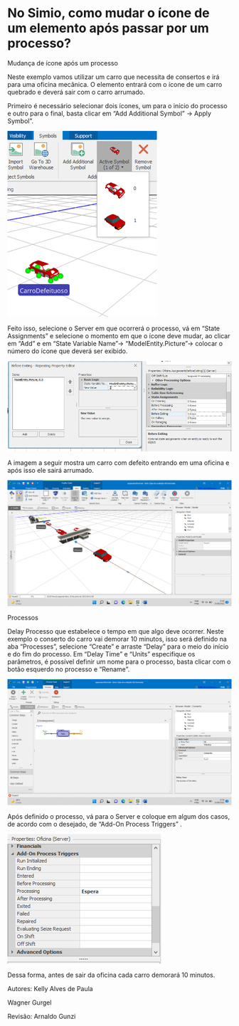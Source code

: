 # No Simio, como mudar o ícone de um elemento após passar por um processo?

Mudança de ícone após um processo

Neste exemplo vamos utilizar um carro que necessita de consertos e irá para uma oficina mecânica. O elemento entrará com o ícone de um carro quebrado e deverá sair com o carro arrumado.


Primeiro é necessário selecionar dois ícones, um para o início do processo e outro para o final, basta clicar em “Add Additional Symbol” -> Apply Symbol”.

![](carro01.png)


Feito isso, selecione o Server em que ocorrerá o processo, vá em “State Assignments” e selecione o momento em que o ícone deve mudar, ao clicar em “Add” e em “State Variable Name”-> “ModelEntity.Picture”-> colocar o número do ícone que deverá ser exibido.
 
 
![](carro02.png)


A imagem a seguir mostra um carro com defeito entrando em uma oficina e após isso ele sairá arrumado.
 
 
![](carro03.png)


Processos

Delay
Processo que estabelece o tempo em que algo deve ocorrer. Neste exemplo o conserto do carro vai demorar 10 minutos, isso será definido na aba “Processes”, selecione “Create”  e arraste “Delay” para o meio do início e do fim do processo. 
Em “Delay Time” e “Units” especifique os parâmetros, é possível definir um nome para o processo, basta clicar com o botão esquerdo no processo e “Rename”.
 
 
![](carro04.png)

Após definido o processo, vá para o Server e coloque em algum dos casos, de acordo com o desejado, de “Add-On Process Triggers” . 


 
![](carro05.png)




Dessa forma, antes de sair da oficina cada carro demorará 10 minutos.



Autores: Kelly Alves de Paula

Wagner Gurgel

Revisão: Arnaldo Gunzi

